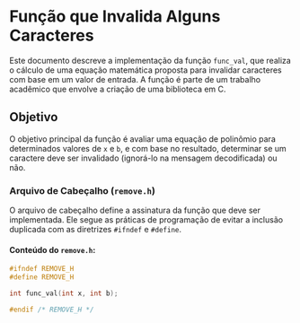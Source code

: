 # Função que Invalida Alguns Caracteres

Este documento descreve a implementação da função `func_val`, que realiza o cálculo de uma equação matemática proposta para invalidar caracteres com base em um valor de entrada. A função é parte de um trabalho acadêmico que envolve a criação de uma biblioteca em C.

## Objetivo

O objetivo principal da função é avaliar uma equação de polinômio para determinados valores de `x` e `b`, e com base no resultado, determinar se um caractere deve ser invalidado (ignorá-lo na mensagem decodificada) ou não.

### Arquivo de Cabeçalho (`remove.h`)

O arquivo de cabeçalho define a assinatura da função que deve ser implementada. Ele segue as práticas de programação de evitar a inclusão duplicada com as diretrizes `#ifndef` e `#define`.

#### Conteúdo do `remove.h`:

```c
#ifndef REMOVE_H
#define REMOVE_H

int func_val(int x, int b);

#endif /* REMOVE_H */
  
